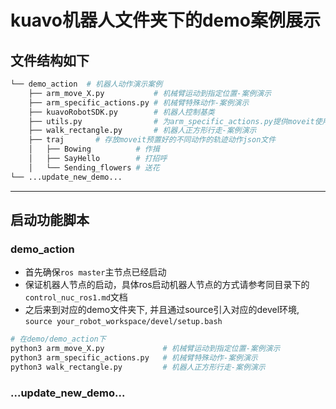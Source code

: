 # kuavo机器人文件夹下的demo案例展示
## 文件结构如下
```bash
└── demo_action  # 机器人动作演示案例
    ├── arm_move_X.py           # 机械臂运动到指定位置-案例演示
    ├── arm_specific_actions.py # 机械臂特殊动作-案例演示
    ├── kuavoRobotSDK.py        # 机器人控制基类
    ├── utils.py                # 为arm_specific_actions.py提供moveit使用函数
    ├── walk_rectangle.py       # 机器人正方形行走-案例演示
    ├── traj       # 存放moveit预置好的不同动作的轨迹动作json文件
    │   ├── Bowing          # 作揖
    │   ├── SayHello        # 打招呼
    │   └── Sending_flowers # 送花    
└── ...update_new_demo...
```
---
## 启动功能脚本
### demo_action
* 首先确保`ros master`主节点已经启动
* 保证机器人节点的启动，具体ros启动机器人节点的方式请参考同目录下的`control_nuc_ros1.md`文档
* 之后来到对应的demo文件夹下, 并且通过source引入对应的devel环境, `source your_robot_workspace/devel/setup.bash`
```bash
# 在demo/demo_action下
python3 arm_move_X.py             # 机械臂运动到指定位置-案例演示
python3 arm_specific_actions.py   # 机械臂特殊动作-案例演示
python3 walk_rectangle.py         # 机器人正方形行走-案例演示
```
### ...update_new_demo...